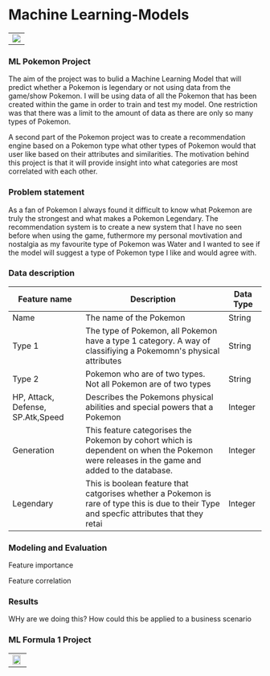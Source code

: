 # Machine Learning-Models
<table>
  <tr>
    <td valign="top"><img src="https://github.com/dwellin98/MachineLearning-Models/blob/master/Images/pokemon-water-types.jpg" >
  </tr>
 </table>

### ML Pokemon Project 
The aim of the project was to bulid a Machine Learning Model that will predict whether a Pokemon is legendary or not using data from the game/show Pokemon. I will be using data of all the Pokemon that has been created within the game in order to train and test my model. One restriction was that there was a limit to the amount of data as there are only so many types of Pokemon.

A second part of the Pokemon project was to create a recommendation engine based on a Pokemon type what other types of Pokemon would that user like based on their attributes and similarities. The motivation behind this project is that it will provide insight into what categories are most correlated with each other.

### Problem statement
As a fan of Pokemon I always found it difficult to know what Pokemon are truly the strongest and what makes a Pokemon Legendary. The recommendation system is to create a new system that I have no seen before when using the game, futhermore my personal movtivation and nostalgia as my favourite type of Pokemon was Water and I wanted to see if the model will suggest a type of Pokemon type I like and would agree with.

### Data description
| Feature name  | Description  | Data Type  |   
|---|---|---|
| Name  | The name of the Pokemon  | String  |   
|  Type 1 |  The type of Pokemon, all Pokemon have a type 1 category. A way of classifiying a Pokemomn's physical attributes |  String |  
| Type 2  | Pokemon who are of two types. Not all Pokemon are of two types | String |
|HP, Attack, Defense, SP.Atk,Speed| Describes the Pokemons physical abilities and special powers that a Pokemon|Integer|
|Generation|This feature categorises the Pokemon by cohort which is dependent on when the Pokemon were releases in the game and added to the database.| Integer|
|Legendary|This is boolean feature that catgorises whether a Pokemon is rare of type this is due to their Type and specfic attributes that they retai|Integer|

### Modeling and Evaluation

Feature importance

Feature correlation


### Results

WHy are we doing this?
How could this be applied to a business scenario

### ML Formula 1 Project
<table>
  <tr>
    <td valign="top"><img src="https://github.com/dwellin98/MachineLearning-Models/blob/master/Images/header-formula.jpg" width=90% height=45%>
  </tr>
 </table>
